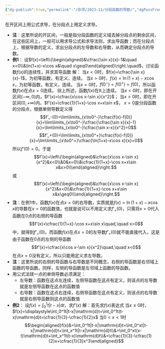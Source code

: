 ```yaml
---
{"dg-publish":true,"permalink":"/杂项/2023-11/分段函数的导数/","dgPassFrontmatter":true}
---
```


在开区间上用公式求导，在分段点上用定义求导。
- **注**：这里所说的开区间，一般是指分段函数的定义域去掉分段点的剩余区间，在这些区间上，一般可以用求导公式和求导法则，求出导函数；而在分段点上，根据导数的定义，求出分段点的左导数和右导数，从而确定分段点的导数。
- **例1**：
	设$f(x)=\left\{\begin{aligned}&\cfrac{\sin x}{x}-1&\quad x<0\\&\ln(1+x)-x\cos x&\quad x\geq0\end{aligned}\right.\quad$，讨论函数$f(x)$的连续性，并求其导函数
	解：
	当$x<0$时，$f(x)=\cfrac{\sin x}{x}-1$，为初等函数，有定义，连续。
	当$x>0$时，$f(x)=\ln(1+x)-x\cos x$，为初等函数，有定义，连续。
	当$x=0$时，$f(0^-)=f(0^+)=f(0)$，所以函数$f(x)$在点$x=0$连续。
	综上所述，函数$f(x)$在$\mathbb{R}$上连续。
	当$x<0$时，即在开区间$(-\infty,0)$内，$f’(x)=\cfrac{x\cos x-\sin x}{x^2}$；
	当$x>0$时，即在开区间$(0,+\infty)$内，$f’(x)=\cfrac{1}{1+x}-\cos x+x\sin x$，
	$x=0$是分段函数的分段点，根据单侧导数定义得
	$$f’_-(0)=\lim\limits_{x\to0^-}\cfrac{f(x)-f(0)}{x}=\lim\limits_{x\to0^-}\cfrac{\cfrac{\sin x}{x}-1}{x}=\lim\limits_{x\to0^-}\cfrac{\sin x-x}{x^2}=0$$$$f’_+(0)=\lim\limits_{x\to0^+}\cfrac{f(x)-f(0)}{x}=\lim\limits_{x\to0^+}\cfrac{\ln(1+x)-x\cos x}{x}=0$$
	所以$f’(0)=0$。于是
	$$f’(x)=\left\{\begin{aligned}&\cfrac{x\cos x-\sin x}{x^2}&x<0\\&0&x=0\\&\cfrac{1}{1+x}-\cos x+x\sin x&x>0\\\end{aligned}\right.$$
	或
	$$f’(x)=\left\{\begin{aligned}&\cfrac{x\cos x-\sin x}{x^2}&x<0\\&\cfrac{1}{1+x}-\cos x+x\sin x&x\geq0\\\end{aligned}\right.$$
- **注**：在例1中，函数$f(x)$在点$x=0$的右导数，实质就是$f(x)=\ln(1+x)-x\cos x$的导数在$x=0$的函数值，也就是说可以不用定义求$f’_+(0)$，只需将$x=0$代入函数在$0$点的右侧的导函数
	$$f’(x)=\cfrac{1}{1+x}-\cos x+x\sin x\quad,\quad x>0$$
	中，就得到$f’_+(0)$。而函数$f(x)$在点$x=0$的左导数$f’_+(0)$就不能直接代入，这是由于函数在$0$点的左侧的导函数
	$$f’(x)=\cfrac{x\cos x-\sin x}{x^2}\quad,\quad x<0$$
	在点$x=0$没有定义，所以只能用定义求左导数。
- **注**：这里所说的右侧的导函数与右导数是不同概念，右侧的导函数是右邻域上函数的导函数。同样，左侧的导函数是左邻域上函数的导函数。
- 用公式法球一点的单侧导数必须满足：
	- 左导数：函数在这点左连续，左侧导函数在这点有定义，则该点的左导数就是左侧导函数在这点的函数值
	- 右导数：函数在这点右连续，右侧导函数在这点有定义，则该点的右导数就是右侧导函数则这点的函数值
- **例2**：
	设$f(x)=\displaystyle\int_0^1t|t-x|\mathrm{d}t$，求$f’(x)$
	解：首先求$f(x)$表达式
	当$x\leq0$时，$f(x)=\displaystyle\int_0^1t|t-x|\mathrm{d}t=\int_0^1t(t-x)\mathrm{d}t=\cfrac{1}{3}-\cfrac{1}{2}x$
	当$0<x<1$时
	$$\begin{aligned}f(x)&=\int_0^1t|t-x|\mathrm{d}t=\int_0^xt|t-x|\mathrm{d}t+\int_x^1t|t-x|\mathrm{d}t\\&=\int_0^xt(x-t)\mathrm{d}t+\int_x^1t(t-x)\mathrm{d}t\\&=\cfrac{1}{3}-\cfrac{1}{2}x+\cfrac{1}{3}x^3\end{aligned}$$
	
